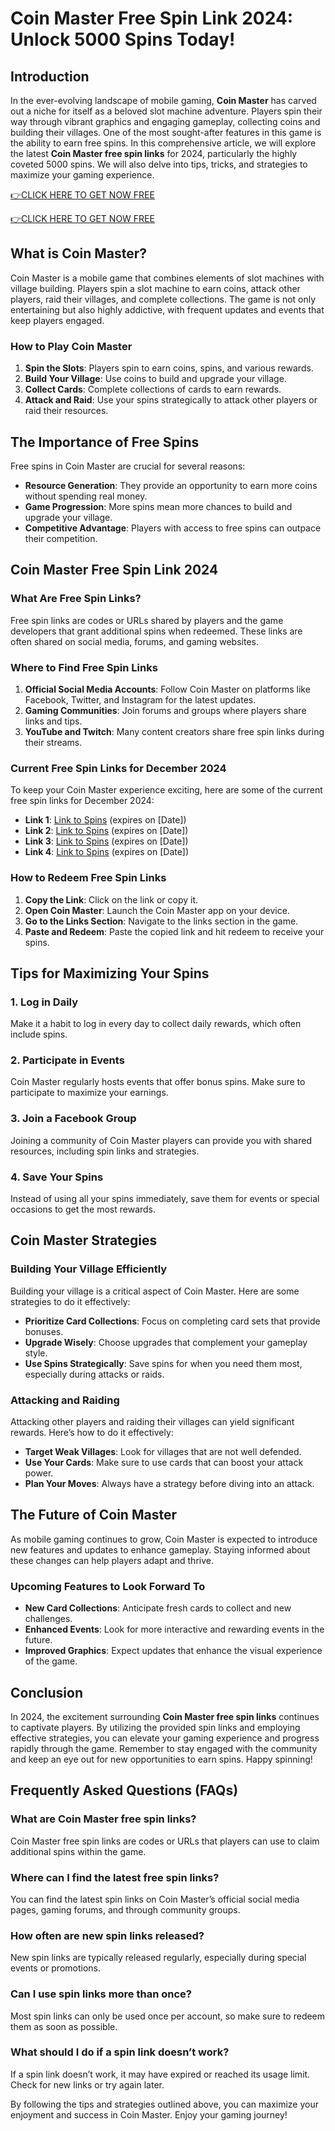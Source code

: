 # Coin Master Free Spin Link 2024: Unlock 5000 Spins Today!

## Introduction

In the ever-evolving landscape of mobile gaming, **Coin Master** has carved out a niche for itself as a beloved slot machine adventure. Players spin their way through vibrant graphics and engaging gameplay, collecting coins and building their villages. One of the most sought-after features in this game is the ability to earn free spins. In this comprehensive article, we will explore the latest **Coin Master free spin links** for 2024, particularly the highly coveted 5000 spins. We will also delve into tips, tricks, and strategies to maximize your gaming experience.

[👉CLICK HERE TO GET NOW FREE](https://todaylink.site/Coinspins/)

[👉CLICK HERE TO GET NOW FREE](https://todaylink.site/Coinspins/)

## What is Coin Master?

Coin Master is a mobile game that combines elements of slot machines with village building. Players spin a slot machine to earn coins, attack other players, raid their villages, and complete collections. The game is not only entertaining but also highly addictive, with frequent updates and events that keep players engaged.

### How to Play Coin Master

1. **Spin the Slots**: Players spin to earn coins, spins, and various rewards.
2. **Build Your Village**: Use coins to build and upgrade your village.
3. **Collect Cards**: Complete collections of cards to earn rewards.
4. **Attack and Raid**: Use your spins strategically to attack other players or raid their resources.

## The Importance of Free Spins

Free spins in Coin Master are crucial for several reasons:

- **Resource Generation**: They provide an opportunity to earn more coins without spending real money.
- **Game Progression**: More spins mean more chances to build and upgrade your village.
- **Competitive Advantage**: Players with access to free spins can outpace their competition.

## Coin Master Free Spin Link 2024

### What Are Free Spin Links?

Free spin links are codes or URLs shared by players and the game developers that grant additional spins when redeemed. These links are often shared on social media, forums, and gaming websites.

### Where to Find Free Spin Links

1. **Official Social Media Accounts**: Follow Coin Master on platforms like Facebook, Twitter, and Instagram for the latest updates.
2. **Gaming Communities**: Join forums and groups where players share links and tips.
3. **YouTube and Twitch**: Many content creators share free spin links during their streams.

### Current Free Spin Links for December 2024

To keep your Coin Master experience exciting, here are some of the current free spin links for December 2024:

- **Link 1**: [Link to Spins](#) (expires on [Date])
- **Link 2**: [Link to Spins](#) (expires on [Date])
- **Link 3**: [Link to Spins](#) (expires on [Date])
- **Link 4**: [Link to Spins](#) (expires on [Date])

### How to Redeem Free Spin Links

1. **Copy the Link**: Click on the link or copy it.
2. **Open Coin Master**: Launch the Coin Master app on your device.
3. **Go to the Links Section**: Navigate to the links section in the game.
4. **Paste and Redeem**: Paste the copied link and hit redeem to receive your spins.

## Tips for Maximizing Your Spins

### 1. Log in Daily

Make it a habit to log in every day to collect daily rewards, which often include spins.

### 2. Participate in Events

Coin Master regularly hosts events that offer bonus spins. Make sure to participate to maximize your earnings.

### 3. Join a Facebook Group

Joining a community of Coin Master players can provide you with shared resources, including spin links and strategies.

### 4. Save Your Spins

Instead of using all your spins immediately, save them for events or special occasions to get the most rewards.

## Coin Master Strategies

### Building Your Village Efficiently

Building your village is a critical aspect of Coin Master. Here are some strategies to do it effectively:

- **Prioritize Card Collections**: Focus on completing card sets that provide bonuses.
- **Upgrade Wisely**: Choose upgrades that complement your gameplay style.
- **Use Spins Strategically**: Save spins for when you need them most, especially during attacks or raids.

### Attacking and Raiding

Attacking other players and raiding their villages can yield significant rewards. Here’s how to do it effectively:

- **Target Weak Villages**: Look for villages that are not well defended.
- **Use Your Cards**: Make sure to use cards that can boost your attack power.
- **Plan Your Moves**: Always have a strategy before diving into an attack.

## The Future of Coin Master

As mobile gaming continues to grow, Coin Master is expected to introduce new features and updates to enhance gameplay. Staying informed about these changes can help players adapt and thrive.

### Upcoming Features to Look Forward To

- **New Card Collections**: Anticipate fresh cards to collect and new challenges.
- **Enhanced Events**: Look for more interactive and rewarding events in the future.
- **Improved Graphics**: Expect updates that enhance the visual experience of the game.

## Conclusion

In 2024, the excitement surrounding **Coin Master free spin links** continues to captivate players. By utilizing the provided spin links and employing effective strategies, you can elevate your gaming experience and progress rapidly through the game. Remember to stay engaged with the community and keep an eye out for new opportunities to earn spins. Happy spinning!

## Frequently Asked Questions (FAQs)

### What are Coin Master free spin links?

Coin Master free spin links are codes or URLs that players can use to claim additional spins within the game.

### Where can I find the latest free spin links?

You can find the latest spin links on Coin Master’s official social media pages, gaming forums, and through community groups.

### How often are new spin links released?

New spin links are typically released regularly, especially during special events or promotions.

### Can I use spin links more than once?

Most spin links can only be used once per account, so make sure to redeem them as soon as possible.

### What should I do if a spin link doesn’t work?

If a spin link doesn’t work, it may have expired or reached its usage limit. Check for new links or try again later.

By following the tips and strategies outlined above, you can maximize your enjoyment and success in Coin Master. Enjoy your gaming journey!

